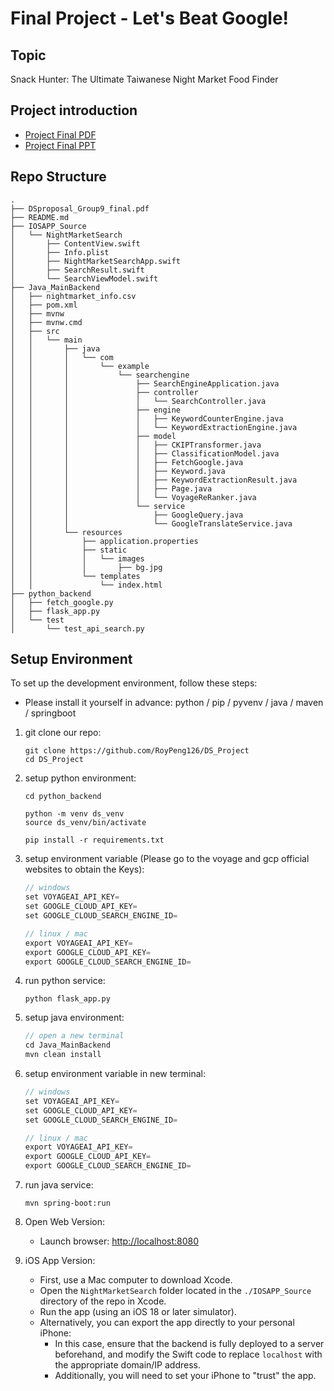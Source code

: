 # Final Project - Let's Beat Google!

## Topic

Snack Hunter: The Ultimate Taiwanese Night Market Food Finder

## Project introduction

- [Project Final PDF](./DSproposal_Group9_final.pdf)
- [Project Final PPT](./DSppt_Group9_final.pdf)

## Repo Structure

```
.
├── DSproposal_Group9_final.pdf
├── README.md
├── IOSAPP_Source
│   └── NightMarketSearch
│       ├── ContentView.swift
│       ├── Info.plist
│       ├── NightMarketSearchApp.swift
│       ├── SearchResult.swift
│       └── SearchViewModel.swift
├── Java_MainBackend
│   ├── nightmarket_info.csv
│   ├── pom.xml
│   ├── mvnw
│   ├── mvnw.cmd
│   ├── src
│   │   └── main
│   │       ├── java
│   │       │   └── com
│   │       │       └── example
│   │       │           └── searchengine
│   │       │               ├── SearchEngineApplication.java
│   │       │               ├── controller
│   │       │               │   └── SearchController.java
│   │       │               ├── engine
│   │       │               │   ├── KeywordCounterEngine.java
│   │       │               │   └── KeywordExtractionEngine.java
│   │       │               ├── model
│   │       │               │   ├── CKIPTransformer.java
│   │       │               │   ├── ClassificationModel.java
│   │       │               │   ├── FetchGoogle.java
│   │       │               │   ├── Keyword.java
│   │       │               │   ├── KeywordExtractionResult.java
│   │       │               │   ├── Page.java
│   │       │               │   └── VoyageReRanker.java
│   │       │               └── service
│   │       │                   ├── GoogleQuery.java
│   │       │                   └── GoogleTranslateService.java
│   │       └── resources
│   │           ├── application.properties
│   │           ├── static
│   │           │   └── images
│   │           │       ├── bg.jpg
│   │           └── templates
│   │               └── index.html
├── python_backend
│   ├── fetch_google.py
│   ├── flask_app.py
│   └── test
│       └── test_api_search.py
```

## Setup Environment
To set up the development environment, follow these steps:

- Please install it yourself in advance: python / pip / pyvenv / java / maven / springboot

1. git clone our repo:
    ```
    git clone https://github.com/RoyPeng126/DS_Project
    cd DS_Project
    ```

2. setup python environment:
    ```
    cd python_backend

    python -m venv ds_venv
    source ds_venv/bin/activate

    pip install -r requirements.txt
    ```

3. setup environment variable (Please go to the voyage and gcp official websites to obtain the Keys):
    ```c
    // windows
    set VOYAGEAI_API_KEY=
    set GOOGLE_CLOUD_API_KEY=
    set GOOGLE_CLOUD_SEARCH_ENGINE_ID=

    // linux / mac
    export VOYAGEAI_API_KEY=
    export GOOGLE_CLOUD_API_KEY=
    export GOOGLE_CLOUD_SEARCH_ENGINE_ID=
    ```

4. run python service:
    ```
    python flask_app.py
    ```

5. setup java environment:
    ```c
    // open a new terminal
    cd Java_MainBackend
    mvn clean install
    ```

6. setup environment variable in new terminal:
    ```c
    // windows
    set VOYAGEAI_API_KEY=
    set GOOGLE_CLOUD_API_KEY=
    set GOOGLE_CLOUD_SEARCH_ENGINE_ID=

    // linux / mac
    export VOYAGEAI_API_KEY=
    export GOOGLE_CLOUD_API_KEY=
    export GOOGLE_CLOUD_SEARCH_ENGINE_ID=
    ```

7. run java service:
    ```
    mvn spring-boot:run
    ```

8. Open Web Version:
    - Launch browser: [http://localhost:8080](http://localhost:8080)

9. iOS App Version:

    - First, use a Mac computer to download Xcode.
    - Open the `NightMarketSearch` folder located in the `./IOSAPP_Source` directory of the repo in Xcode.
    - Run the app (using an iOS 18 or later simulator).
    - Alternatively, you can export the app directly to your personal iPhone:
        - In this case, ensure that the backend is fully deployed to a server beforehand, and modify the Swift code to replace `localhost` with the appropriate domain/IP address.
        - Additionally, you will need to set your iPhone to "trust" the app.
